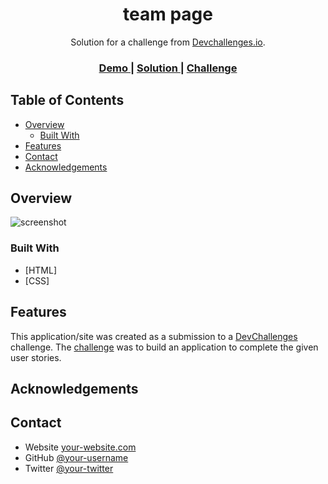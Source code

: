 <!-- Please update value in the {}  -->

<h1 align="center">team page</h1>

<div align="center">
   Solution for a challenge from  <a href="http://devchallenges.io" target="_blank">Devchallenges.io</a>.
</div>

<div align="center">
  <h3>
    <a href="https://youthful-newton-1bc798.netlify.app/">
      Demo
    </a>
    <span> | </span>
    <a href="https://github.com/kashif-ghafoor/team-page">
      Solution
    </a>
    <span> | </span>
    <a href="https://devchallenges.io/challenges/hhmesazsqgKXrTkYkt0U">
      Challenge
    </a>
  </h3>
</div>

<!-- TABLE OF CONTENTS -->

## Table of Contents

- [Overview](#overview)
  - [Built With](#built-with)
- [Features](#features)
- [Contact](#contact)
- [Acknowledgements](#acknowledgements)

<!-- OVERVIEW -->

## Overview

![screenshot](https://github.com/kashif-ghafoor/team-page/blob/main/chrome-capture.gif)

### Built With

<!-- This section should list any major frameworks that you built your project using. Here are a few examples.-->

- [HTML]
- [CSS]

## Features

<!-- List the features of your application or follow the template. Don't share the figma file here :) -->

This application/site was created as a submission to a [DevChallenges](https://devchallenges.io/challenges) challenge. The [challenge](https://devchallenges.io/challenges/hhmesazsqgKXrTkYkt0U) was to build an application to complete the given user stories.

## Acknowledgements


## Contact

- Website [your-website.com](https://www.linkedin.com/in/kashif-ghafoor-347b5918b/)
- GitHub [@your-username](https://github.com/kashif-ghafoor)
- Twitter [@your-twitter](https://twitter.com/_kashifghafoor)
